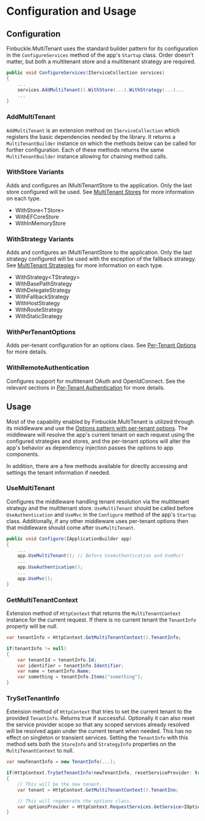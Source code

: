 # Configuration and Usage

## Configuration
Finbuckle.MultiTenant uses the standard builder pattern for its configuration in the `ConfigureServices` method of the app's `Startup` class. Order doesn't matter, but both a multitenant store and a multitenant strategy are required.

```cs
public void ConfigureServices(IServiceCollection services)
{
    ...
    services.AddMultiTenant().WithStore(...).WithStrategy(...)...
    ...
}
```

### AddMultiTenant
`AddMultiTenant` is an extension method on `IServiceCollection` which registers the basic dependencies needed by the library. It returns a `MultiTenantBuilder` instance on which the methods below can be called for further configuration. Each of these methods returns the same `MultiTenantBuilder` instance allowing for chaining method calls.

### WithStore Variants
Adds and configures an IMultiTenantStore to the application. Only the last store configured will be used. See [MultiTenant Stores](Stores) for more information on each type.

- WithStore&lt;TStore&gt;
- WithEFCoreStore
- WithInMemoryStore

### WithStrategy Variants
Adds and configures an IMultiTenantStore to the application. Only the last strategy configured will be used with the exception of the fallback strategy. See [MultiTenant Strategies](Strategies) for more information on each type.

- WithStrategy&lt;TStrategy&gt;
- WithBasePathStrategy
- WithDelegateStrategy
- WithFallbackStrategy
- WithHostStrategy
- WithRouteStrategy
- WithStaticStrategy

### WithPerTenantOptions<TOptions>
Adds per-tenant configuration for an options class. See [Per-Tenant Options](Options) for more details.

### WithRemoteAuthentication
Configures support for multitenant OAuth and OpenIdConnect. See the relevant sections in [Per-Tenant Authentication](Authentication) for more details.

## Usage
Most of the capability enabled by Finbuckle.MultiTenant is utilized through its middleware and use the [Options pattern with per-tenant options](Options). The middleware will resolve the app's current tenant on each request using the configured strategies and stores, and the per-tenant options will alter the app's behavior as dependency injection passes the options to app components.

In addition, there are a few methods available for directly accessing and settings the tenant information if needed.

### UseMultiTenant
Configures the middleware handling tenant resolution via the multitenant strategy and the multitenant store. `UseMultiTenant` should be called before `UseAuthentication` and `UseMvc` in the `Configure` method of the app's `Startup` class. Additionally, if any other middleware uses per-tenant options then that middleware should come after `UseMultiTenant`.

```cs
public void Configure(IApplicationBuilder app)
{
    ...
    app.UseMultiTenant(); // Before UseAuthentication and UseMvc!
    ...
    app.UseAuthentication();
    ...
    app.UseMvc();
}
```

### GetMultiTenantContext
Extension method of `HttpContext` that returns the `MultiTenantContext` instance for the current request. If there is no current tenant the `TenantInfo` property will be null.

```cs
var tenantInfo = HttpContext.GetMultiTenantContext().TenantInfo;

if(tenantInfo != null)
{
    var tenantId = tenantInfo.Id;
    var identifier = tenantInfo.Identifier;
    var name = tenantInfo.Name;
    var something = tenantInfo.Items["something"];
}
```

### TrySetTenantInfo
Extension method of `HttpContext` that tries to set the current tenant to the provided `TenantInfo`. Returns true if successful. Optionally it can also reset the service provider scope so that any scoped services already resolved will be resolved again under the current tenant when needed. This has no effect on singleton or transient services. Setting the `TenantInfo` with this method sets both the `StoreInfo` and `StrategyInfo` properties on the `MultiTenantContext` to null.

```cs
var newTenantInfo = new TenantInfo(...);

if(HttpContext.TrySetTenantInfo(newTenantInfo, resetServiceProvider: true))
{
    // This will be the new tenant.
    var tenant = HttpContext.GetMultiTenantContext().TenantIno;

    // This will regenerate the options class.
    var optionsProvider = HttpContext.RequestServices.GetService<IOptions<MyScopedOptions>>();
}
```